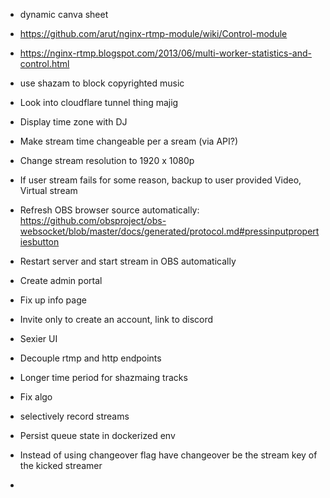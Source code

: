 - dynamic canva sheet

- https://github.com/arut/nginx-rtmp-module/wiki/Control-module
- https://nginx-rtmp.blogspot.com/2013/06/multi-worker-statistics-and-control.html

- use shazam to block copyrighted music
- Look into cloudflare tunnel thing majig
- Display time zone with DJ
- Make stream time changeable per a sream (via API?)

- Change stream resolution to 1920 x 1080p

- If user stream fails for some reason, backup to user provided Video, Virtual stream

- Refresh OBS browser source automatically: https://github.com/obsproject/obs-websocket/blob/master/docs/generated/protocol.md#pressinputpropertiesbutton

- Restart server and start stream in OBS automatically
- Create admin portal
- Fix up info page
- Invite only to create an account, link to discord
- Sexier UI
- Decouple rtmp and http endpoints
- Longer time period for shazmaing tracks
- Fix algo
- selectively record streams
- Persist queue state in dockerized env


- Instead of using changeover flag have changeover be the stream key of the kicked streamer
- 